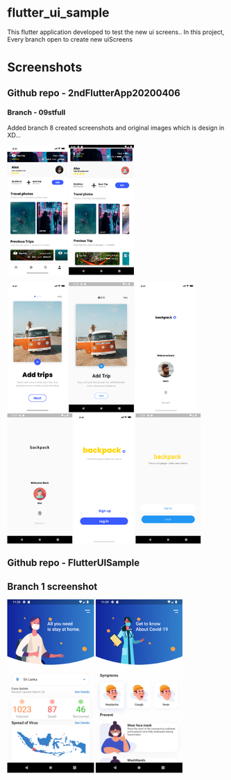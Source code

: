 # flutter_ui_sample

This flutter application developed to test the new ui screens.. In this project, Every branch open to create new uiScreens

# Screenshots


## Github repo - 2ndFlutterApp20200406

### Branch - 09stfull 
Added branch 8 created screenshots and original images which is design in XD...


<img src = "screenshots/flutter_app_second Screens/screen4xd.png"  height="300" />  <img src = "screenshots/flutter_app_second Screens/screen4flut2.png"  height="300" />

<img src = "screenshots/flutter_app_second Screens/screen3xd.png"  height="300" />  <img src = "screenshots/flutter_app_second Screens/screen3flut.png"  height="300" />
<img src = "screenshots/flutter_app_second Screens/screen2xd.png"  height="300" />  <img src = "screenshots/flutter_app_second Screens/screen2flut.png"  height="300" />
<img src = "screenshots/flutter_app_second Screens/screen1xd.png"  height="300" />  <img src = "screenshots/flutter_app_second Screens/screen1flut.png"  height="300" />

## Github repo - FlutterUISample

## Branch 1 screenshot
<img src = "screenshots/01covidsampleapp1.png" width="200"/> <img src = "screenshots/01covidsampleapp2.png" width="200"/>
